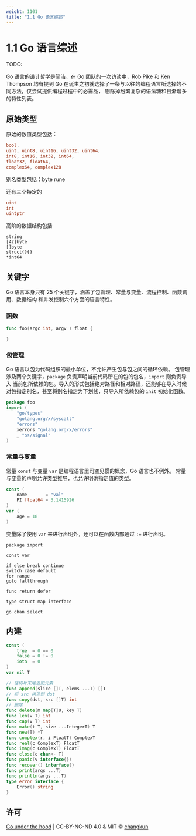 ```yaml
---
weight: 1101
title: "1.1 Go 语言综述"
---
```


# 1.1 Go 语言综述

TODO:

Go 语言的设计哲学是简洁，在 Go 团队的一次访谈中，Rob Pike 和 Ken Thompson 均有提到
Go 在诞生之初就选择了一条与以往的编程语言所选择的不同方法，仅尝试提供编程过程中的必需品，
剔除掉纷繁复杂的语法糖和日渐增多的特性列表。

## 原始类型

原始的数值类型包括：

```go
bool, 
uint, uint8, uint16, uint32, uint64, 
int8, int16, int32, int64, 
float32, float64,
complex64, complex128
```

别名类型包括：byte rune

还有三个特定的

```go
uint
int
uintptr
```

高阶的数据结构包括

```
string
[42]byte
[]byte
struct{}{}
*int64
```

## 关键字

Go 语言本身只有 25 个关键字，涵盖了包管理、常量与变量、流程控制、函数调用、数据结构
和并发控制六个方面的语言特性。

### 函数

```go
func foo(argc int, argv ) float {

}
```

### 包管理

Go 语言以包为代码组织的最小单位，不允许产生包与包之间的循环依赖。
包管理涉及两个关键字，`package` 负责声明当前代码所在的包的包名，`import` 则负责导入
当前包所依赖的包。导入的形式包括绝对路径和相对路径，还能够在导入时候对包指定别名，甚至将别名指定为下划线，只导入所依赖包的 `init` 初始化函数。

```go
package foo
import (
    "go/types"
    "golang.org/x/syscall"
    "errors"
    xerrors "golang.org/x/errors"
    _ "os/signal"
)
```

### 常量与变量

常量 `const` 与变量 `var` 是编程语言里司空见惯的概念，Go 语言也不例外。
常量与变量的声明允许类型推导，也允许明确指定值的类型。

```go
const (
    name       = "val"
    PI float64 = 3.1415926
)
var (
    age = 18
)
```

变量除了使用 `var` 来进行声明外，还可以在函数内部通过 `:=` 进行声明。

```
package import

const var

if else break continue 
switch case default 
for range 
goto fallthrough

func return defer

type struct map interface

go chan select
```


## 内建

```go
const (
	true  = 0 == 0 
    false = 0 != 0
    iota  = 0
)
var nil T
```


```go
// 往切片末尾追加元素
func append(slice []T, elems ...T) []T
// 将 src 拷贝到 dst
func copy(dst, src []T) int
// 删除
func delete(m map[T]U, key T)
func len(v T) int
func cap(v T) int
func make(t T, size ...IntegerT) T
func new(T) *T
func complex(r, i FloatT) ComplexT
func real(c ComplexT) FloatT
func imag(c ComplexT) FloatT
func close(c chan<- T)
func panic(v interface{})
func recover() interface{}
func print(args ...T)
func println(args ...T)
type error interface {
	Error() string
}
```

## 许可

[Go under the hood](https://github.com/changkun/go-under-the-hood) | CC-BY-NC-ND 4.0 & MIT &copy; [changkun](https://changkun.de)
